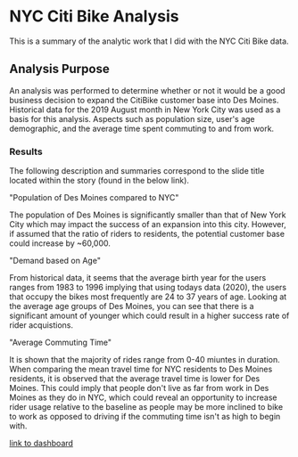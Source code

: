# NYC Citi Bike Analysis 
This is a summary of the analytic work that I did with the NYC Citi Bike data.
## Analysis Purpose
An analysis was performed to determine whether or not it would be a good business decision to expand the CitiBike customer base into Des Moines. Historical data for the 2019 August month in New York City was used as a basis for this analysis. Aspects such as population size, user's age demographic, and the average time spent commuting to and from work. 
### Results
The following description and summaries correspond to the slide title located within the story (found in the below link). 

"Population of Des Moines compared to NYC"

The population of Des Moines is significantly smaller than that of New York City which may impact the success of an expansion into this city. However, if assumed that the ratio of riders to residents, the potential customer base could increase by ~60,000. 

"Demand based on Age"

From historical data, it seems that the average birth year for the users ranges from 1983 to 1996 implying that using todays data (2020), the users that occupy the bikes most frequently are 24 to 37 years of age. Looking at the average age groups of Des Moines, you can see that there is a significant amount of younger which could result in a higher success rate of rider acquistions. 

"Average Commuting Time"

It is shown that the majority of rides range from 0-40 miuntes in duration. When comparing the mean travel time for NYC residents to Des Moines residents, it is observed that the average travel time is lower for Des Moines. This could imply that people don't live as far from work in Des Moines as they do in NYC, which could reveal an opportunity to increase rider usage relative to the baseline as people may be more inclined to bike to work as opposed to driving if the commuting time isn't as high to begin with. 

[link to dashboard](https://public.tableau.com/shared/TR4WF63P4?:display_count=y&:origin=viz_share_link "link to dashboard")